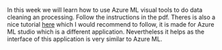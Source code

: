 In this week we will learn how to use Azure ML visual tools to do data cleaning an processing. Follow the instructions in the pdf.
Theres is also a nice tutorial [here](https://blog.datasciencedojo.com/azure-ml-tutorial/) which I would recommend to follow, it is
made for Azure ML studio which is a different application. Nevertheless it helps as the interface of this application is very similar to Azure ML.
